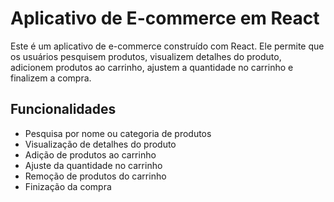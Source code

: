 # Aplicativo de E-commerce em React

Este é um aplicativo de e-commerce construído com React. Ele permite que os usuários pesquisem produtos, visualizem detalhes do produto, adicionem produtos ao carrinho, ajustem a quantidade no carrinho e finalizem a compra.

## Funcionalidades

- Pesquisa por nome ou categoria de produtos
- Visualização de detalhes do produto
- Adição de produtos ao carrinho
- Ajuste da quantidade no carrinho
- Remoção de produtos do carrinho
- Finização da compra


